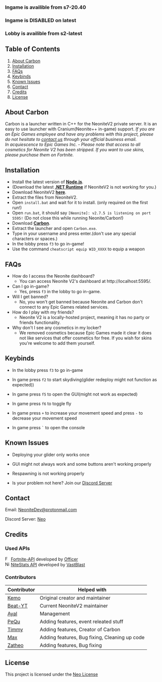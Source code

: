 <!-- PROJECT SHIELDS -->
<!--
*** I'm using markdown "reference style" links for readability.
*** Reference links are enclosed in brackets [ ] instead of parentheses ( ).
*** See the bottom of this document for the declaration of the reference variables
*** for contributors-url, forks-url, etc. This is an optional, concise syntax you may use.
*** https://www.markdownguide.org/basic-syntax/#reference-style-links
-->


### Ingame is availible from s7-20.40
### Ingame is DISABLED on latest
### Lobby is availible from s2-latest


<!-- TABLE OF CONTENTS -->
## Table of Contents

<ol>
    <li><a href="#about-Carbon">About Carbon</a></li>
    <li><a href="#installation">Installation</a></li>
	  <li><a href="#faqs">FAQs</a></li>
    <li><a href="#keybinds">Keybinds</a></li>
    <li><a href="#known-issues">Known Issues</a></li>
    <li><a href="#contact">Contact</a></li>
    <li><a href="#credits">Credits</a></li>
    <li><a href="#license">License</a></li>
</ol>

<!-- ABOUT NEONITEV2 -->
## About Carbon

Carbon is a launcher written in C++ for the NeoniteV2 private server. It is an easy to use launcher with Cranium(Neonite++ in-game) support.  _If you are an Epic Games employee and have any problems with this project, please do not hesitate to [contact us](#contact) through your official business email._ <br>
_In acquiescence to Epic Games Inc. - Please note that access to all cosmetics for Neonite V2 has been stripped. If you want to use skins, please purchase them on Fortnite._

<!-- INSTALL -->
## Installation

- Install the latest version of **[Node.js](https://nodejs.org/en/download/current/)**. 
- (Download the latest **[.NET Runtime](https://dotnet.microsoft.com/download)** if NeoniteV2 is not working for you.)
- Download NeoniteV2 **[here](https://github.com/NeoniteDev/NeoniteV2/archive/refs/heads/main.zip)**.
- Extract the files from NeoniteV2.
- Open `install.bat` and wait for it to install. (only required on the first run!)	
- Open `run.bat`, it should say `[Neonite]: v2.7.5 is listening on port 5595!` (Do not close this while running Neonite/Carbon!)	
- Download  **[Carbon](https://github.com/NeoniteDev/Carbon/blob/main/Carbon.zip?raw=true)**.	
- Extract the launcher and open `Carbon.exe`.
- Type in your username and press enter.(don't use any special characters or spaces.)
- In the lobby press `f3` to go in-game!
- Use the command `cheatscript equip WID_XXXX` to equip a weapon

<!-- FAQs -->
## FAQs

 * How do I access the Neonite dashboard?
   * You can access Neonite V2's dashboard at http://localhost:5595/.
 * Can I go in-game?
   * Yes, press `f3` in the lobby to go in-game.
 * Will I get banned?
   * No, you won't get banned because Neonite and Carbon don't connect to any Epic Games related services.
 * How do I play with my friends?
   * Neonite V2 is a locally-hosted project, meaning it has no party or friends functionality.
 * Why don't I see any cosmetics in my locker?
   * We removed cosmetics because Epic Games made it clear it does not like services that offer cosmetics for free. If you wish for skins you're welcome to add them yourself.

<!-- Keybinds -->
## Keybinds

 - In the lobby press `f3` to go in-game

 - In game press `f2` to start skydiving(glider redeploy might not function as expected))

 - In game press `f5` to open the GUI(might not work as expected)

 - In game press `f6` to toggle fly

 - In game press `+` to increase your movement speed and press `-` to decrease your movement speed

 - In game press `` ` `` to open the console

<!-- Known Issues -->
## Known Issues

 - Deploying your glider only works once

 - GUI might not always work and some buttons aren't working properly

 - Respawning is not working properly

 - Is your problem not here? Join our [Discord Server](https://discord.gg/vM8p3mpWBS)


<!-- CONTACT -->
## Contact

Email: <a href="mailto:NeoniteDev@protonmail.com">NeoniteDev@protonmail.com</a>

Discord Server: [Neo](https://discord.gg/vM8p3mpWBS)


<!-- CREDITS -->
## Credits

### Used APIs
<img src="https://fortnite-api.com/assets/img/logo.png" width="15" title="Fortnite-API"> [Fortnite-API](https://fortnite-api.com/) developed by [Officer](https://github.com/NotOfficer) <br>
<img src="https://api.nitestats.com/v1/static/ns-logo.png" width="15" title="NiteStats-API"> [NiteStats API](https://nitestats.com/) developed by [VastBlast](https://github.com/VastBlast)

### Contributors

| Contributor | Helped with |
| ----------- | ----------- |
| [Kemo](https://twitter.com/xkem0x)  | Original creator and maintainer |
| [Beat-YT](https://twitter.com/TheBeatYT_evil)   | Current NeoniteV2 maintainer |
| [Ayal](https://twitter.com/AyalCertified)   | Management |
| [PeQu](https://twitter.com/PeQuLeaks)   | Adding features,  event releated stuff |
| [Timmy](https://twitter.com/mawmet)   | Adding features, Creator of Carbon |
| [Max](https://twitter.com/FNLeaksAndInfo)   | Adding features, Bug fixing, Cleaning up code |
| [Zatheo](https://twitter.com/zatheo_)   | Adding features, Bug fixing |

<!-- LICENSE -->
## License

This project is licensed under the [Neo License](https://github.com/NeoniteDev/NeoniteV2/blob/main/LICENSE)
